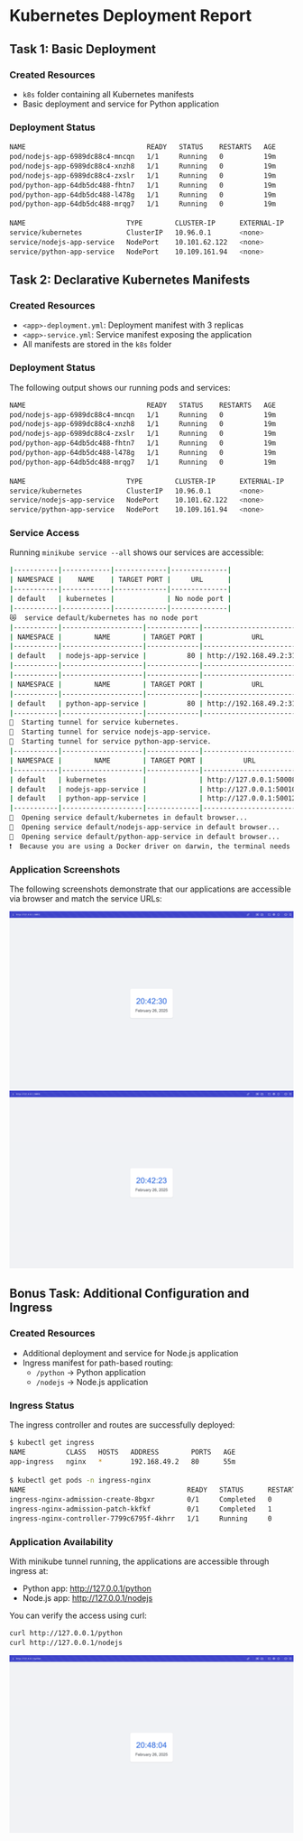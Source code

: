 # Kubernetes Deployment Report

## Task 1: Basic Deployment

### Created Resources
- `k8s` folder containing all Kubernetes manifests
- Basic deployment and service for Python application

### Deployment Status
```bash
NAME                              READY   STATUS    RESTARTS   AGE
pod/nodejs-app-6989dc88c4-mncqn   1/1     Running   0          19m
pod/nodejs-app-6989dc88c4-xnzh8   1/1     Running   0          19m
pod/nodejs-app-6989dc88c4-zxslr   1/1     Running   0          19m
pod/python-app-64db5dc488-fhtn7   1/1     Running   0          19m
pod/python-app-64db5dc488-l478g   1/1     Running   0          19m
pod/python-app-64db5dc488-mrqg7   1/1     Running   0          19m

NAME                         TYPE        CLUSTER-IP      EXTERNAL-IP   PORT(S)        AGE
service/kubernetes           ClusterIP   10.96.0.1       <none>        443/TCP        20m
service/nodejs-app-service   NodePort    10.101.62.122   <none>        80:31267/TCP   19m
service/python-app-service   NodePort    10.109.161.94   <none>        80:31291/TCP   19m
```

## Task 2: Declarative Kubernetes Manifests

### Created Resources
- `<app>-deployment.yml`: Deployment manifest with 3 replicas
- `<app>-service.yml`: Service manifest exposing the application
- All manifests are stored in the `k8s` folder

### Deployment Status
The following output shows our running pods and services:

```bash
NAME                              READY   STATUS    RESTARTS   AGE
pod/nodejs-app-6989dc88c4-mncqn   1/1     Running   0          19m
pod/nodejs-app-6989dc88c4-xnzh8   1/1     Running   0          19m
pod/nodejs-app-6989dc88c4-zxslr   1/1     Running   0          19m
pod/python-app-64db5dc488-fhtn7   1/1     Running   0          19m
pod/python-app-64db5dc488-l478g   1/1     Running   0          19m
pod/python-app-64db5dc488-mrqg7   1/1     Running   0          19m

NAME                         TYPE        CLUSTER-IP      EXTERNAL-IP   PORT(S)        AGE
service/kubernetes           ClusterIP   10.96.0.1       <none>        443/TCP        20m
service/nodejs-app-service   NodePort    10.101.62.122   <none>        80:31267/TCP   19m
service/python-app-service   NodePort    10.109.161.94   <none>        80:31291/TCP   19m
```

### Service Access
Running `minikube service --all` shows our services are accessible:

```bash
|-----------|------------|-------------|--------------|
| NAMESPACE |    NAME    | TARGET PORT |     URL      |
|-----------|------------|-------------|--------------|
| default   | kubernetes |             | No node port |
|-----------|------------|-------------|--------------|
😿  service default/kubernetes has no node port
|-----------|--------------------|-------------|---------------------------|
| NAMESPACE |        NAME        | TARGET PORT |            URL            |
|-----------|--------------------|-------------|---------------------------|
| default   | nodejs-app-service |          80 | http://192.168.49.2:31267 |
|-----------|--------------------|-------------|---------------------------|
|-----------|--------------------|-------------|---------------------------|
| NAMESPACE |        NAME        | TARGET PORT |            URL            |
|-----------|--------------------|-------------|---------------------------|
| default   | python-app-service |          80 | http://192.168.49.2:31291 |
|-----------|--------------------|-------------|---------------------------|
🏃  Starting tunnel for service kubernetes.
🏃  Starting tunnel for service nodejs-app-service.
🏃  Starting tunnel for service python-app-service.
|-----------|--------------------|-------------|------------------------|
| NAMESPACE |        NAME        | TARGET PORT |          URL           |
|-----------|--------------------|-------------|------------------------|
| default   | kubernetes         |             | http://127.0.0.1:50008 |
| default   | nodejs-app-service |             | http://127.0.0.1:50010 |
| default   | python-app-service |             | http://127.0.0.1:50012 |
|-----------|--------------------|-------------|------------------------|
🎉  Opening service default/kubernetes in default browser...
🎉  Opening service default/nodejs-app-service in default browser...
🎉  Opening service default/python-app-service in default browser...
❗  Because you are using a Docker driver on darwin, the terminal needs to be open to run it.
```

### Application Screenshots
The following screenshots demonstrate that our applications are accessible via browser and match the service URLs:

![Python App Screenshot](python-screenshot.png)
![Node.js App Screenshot](nodejs-screenshot.png)

## Bonus Task: Additional Configuration and Ingress

### Created Resources
- Additional deployment and service for Node.js application
- Ingress manifest for path-based routing:
  - `/python` -> Python application
  - `/nodejs` -> Node.js application

### Ingress Status
The ingress controller and routes are successfully deployed:

```bash
$ kubectl get ingress
NAME          CLASS   HOSTS   ADDRESS        PORTS   AGE
app-ingress   nginx   *       192.168.49.2   80      55m

$ kubectl get pods -n ingress-nginx
NAME                                        READY   STATUS      RESTARTS   AGE
ingress-nginx-admission-create-8bgxr        0/1     Completed   0          56m
ingress-nginx-admission-patch-kkfkf         0/1     Completed   1          56m
ingress-nginx-controller-7799c6795f-4khrr   1/1     Running     0          56m
```

### Application Availability
With minikube tunnel running, the applications are accessible through ingress at:
- Python app: http://127.0.0.1/python
- Node.js app: http://127.0.0.1/nodejs

You can verify the access using curl:
```bash
curl http://127.0.0.1/python
curl http://127.0.0.1/nodejs
```

![Ingress Screenshot](ingress-screenshot.png)
